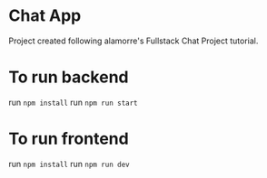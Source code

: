 # Chat App
Project created following alamorre's Fullstack Chat Project tutorial.

# To run backend
run ```npm install```
run ```npm run start```

# To run frontend
run ```npm install```
run ```npm run dev```
